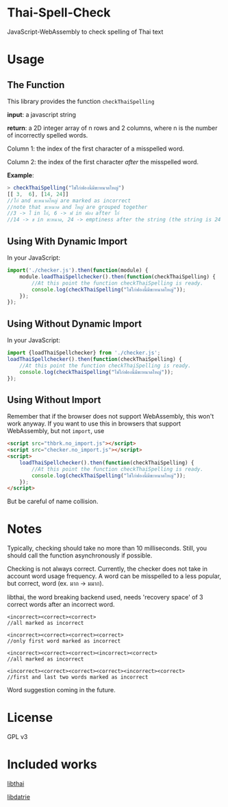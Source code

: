 # Thai-Spell-Check
JavaScript-WebAssembly to check spelling of Thai text

# Usage
## The Function
This library provides the function ```checkThaiSpelling```

**input**: a javascript string

**return**: a 2D integer array of n rows and 2 columns, where n is the number of incorrectly spelled words.

Column 1: the index of the first character of a misspelled word.

Column 2: the index of the first character *after* the misspelled word.

**Example**:

```javascript
> checkThaiSpelling("ไข่ใก่ฟองนี้มีขะหนาดไหญ่")
[[ 3,  6], [14, 24]]
//ใก่ and ขะหนาดไหญ่ are marked as incorrect
//note that ขะหนาด and ไหญ่ are grouped together
//3 -> ใ in ใก่, 6 -> ฟ in ฟอง after ใก่
//14 -> ข in ขะหนาด, 24 -> emptiness after the string (the string is 24 letters long)

```






## Using With Dynamic Import
In your JavaScript:

```javascript
import('./checker.js').then(function(module) {
    module.loadThaiSpellchecker().then(function(checkThaiSpelling) {
        //At this point the function checkThaiSpelling is ready.
        console.log(checkThaiSpelling("ไข่ใก่ฟองนี้มีขะหนาดไหญ่"));
    });
});
```

## Using Without Dynamic Import
In your JavaScript:

```javascript
import {loadThaiSpellchecker} from './checker.js';
loadThaiSpellchecker().then(function(checkThaiSpelling) {
    //At this point the function checkThaiSpelling is ready.
    console.log(checkThaiSpelling("ไข่ใก่ฟองนี้มีขะหนาดไหญ่"));
});
```

## Using Without Import
Remember that if the browser does not support WebAssembly, this won't work anyway.
If you want to use this in browsers that support WebAssembly, but not ```import```, use

```html
<script src="thbrk.no_import.js"></script>
<script src="checker.no_import.js"></script>
<script>
    loadThaiSpellchecker().then(function(checkThaiSpelling) {
        //At this point the function checkThaiSpelling is ready.
        console.log(checkThaiSpelling("ไข่ใก่ฟองนี้มีขะหนาดไหญ่"));
    });
</script>
```
But be careful of name collision.

# Notes
Typically, checking should take no more than 10 milliseconds. Still, you should call the function asynchronously if possible.

Checking is not always correct. Currently, the checker does not take in account word usage frequency. A word can be misspelled to a less popular, but correct, word (ex. มาก -> มมาก).

libthai, the word breaking backend used, needs 'recovery space' of 3 correct words after an incorrect word.

```
<incorrect><correct><correct>
//all marked as incorrect

<incorrect><correct><correct><correct>
//only first word marked as incorrect

<incorrect><correct><correct><incorrect><correct>
//all marked as incorrect

<incorrect><correct><correct><correct><incorrect><correct>
//first and last two words marked as incorrect
```


Word suggestion coming in the future.


# License
GPL v3

# Included works
[libthai](https://github.com/tlwg/libthai)

[libdatrie](https://github.com/tlwg/libdatrie)
